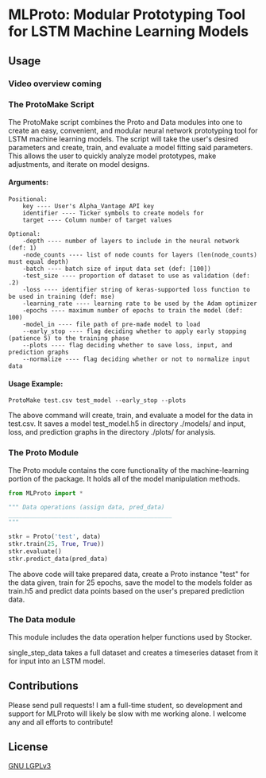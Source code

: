 # MLProto: Modular Prototyping Tool for LSTM Machine Learning Models

## Usage

### Video overview coming

### The ProtoMake Script

The ProtoMake script combines the Proto and Data modules into one to create an easy, convenient, and modular neural network prototyping tool for LSTM machine learning models. The script will take the user's desired parameters and create, train, and evaluate a model fitting said parameters. This allows the user to quickly analyze model prototypes, make adjustments, and iterate on model designs.

#### Arguments:
    Positional:
        key ---- User's Alpha_Vantage API key
        identifier ---- Ticker symbols to create models for
        target ---- Column number of target values

    Optional:
        -depth ---- number of layers to include in the neural network (def: 1)
        -node_counts ---- list of node counts for layers (len(node_counts) must equal depth)
        -batch ---- batch size of input data set (def: [100])
        -test_size ---- proportion of dataset to use as validation (def: .2)
        -loss ---- identifier string of keras-supported loss function to be used in training (def: mse)
        -learning_rate ---- learning rate to be used by the Adam optimizer
        -epochs ---- maximum number of epochs to train the model (def: 100)
        -model_in ---- file path of pre-made model to load
        --early_stop ---- flag deciding whether to apply early stopping (patience 5) to the training phase
        --plots ---- flag deciding whether to save loss, input, and prediction graphs
        --normalize ---- flag deciding whether or not to normalize input data

#### Usage Example:
    ProtoMake test.csv test_model --early_stop --plots

The above command will create, train, and evaluate a model for the data in test.csv. It saves a model test_model.h5 in directory ./models/ and input, loss, and prediction graphs in the directory ./plots/ for analysis.

### The Proto Module

The Proto module contains the core functionality of the machine-learning portion of the package. It holds all of the model manipulation methods.

```Python
from MLProto import *

""" Data operations (assign data, pred_data)
______________________________________________
"""

stkr = Proto('test', data)
stkr.train(25, True, True))
stkr.evaluate()
stkr.predict_data(pred_data)
```
The above code will take prepared data, create a Proto instance "test" for the data given, train for 25 epochs, save the model to the models folder as train.h5 and predict data points based on the user's prepared prediction data.

### The Data module

This module includes the data operation helper functions used by Stocker.

single_step_data takes a full dataset and creates a timeseries dataset from it for input into an LSTM model.

## Contributions

Please send pull requests! I am a full-time student, so development and support for MLProto will likely be slow with me working alone. I welcome any and all efforts to contribute!

## License

[GNU LGPLv3](https://choosealicense.com/licenses/lgpl-3.0/)